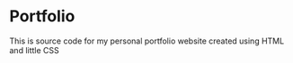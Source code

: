 # Portfolio

This is source code for my personal portfolio website created using HTML and little CSS
